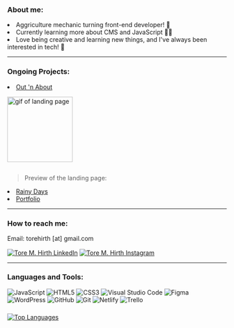 <h3 align="left">About me:</h3>

<li align="left">Aggriculture mechanic turning front-end developer! 🚀</li>
<li align="left">Currently learning more about CMS and JavaScript 🧑‍💻</li>
<li align="left">Love being creative and learning new things, and I've always been interested in tech! 🎨</li>

---

<h3 align="left">Ongoing Projects:</h3>

<div style="display: inline-block"><li align="left"><a href="https://github.com/Torehirth/out-n-about">Out 'n About</a></li>
<p align="left"><img height="150px" src="https://github.com/user-attachments/assets/0b83b4a2-3beb-4030-90ea-fe12d550bc2c" alt="gif of landing page" /></p>
</div>

> Preview of the landing page:

<li align="left"><a href="https://github.com/Torehirth/Rainy-Days">Rainy Days</a></li>
<li align="left"><a href="https://github.com/Torehirth/portfolio">Portfolio</a></li>

---

<h3 align="left">How to reach me:</h3>
<p>Email: torehirth [at] gmail.com</p>
<p></p>
<p align="left">
  <a href="https://www.linkedin.com/in/torehirth/" target="blank"><img align="center" src="https://img.shields.io/badge/Linkedin-212121?style=for-the-badge&logo=linkedin&logoColor=blue" alt="Tore M. Hirth LinkedIn"  /></a>
  <a href="https://instagram.com/torehirth" target="blank"><img align="center" src="https://img.shields.io/badge/Instagram-212121.svg?style=for-the-badge&logo=instagram&logoColor=8a49a1" alt="Tore M. Hirth Instagram"  /></a>
</p>

---

<h3 align="left">Languages and Tools:</h3>


![JavaScript](https://img.shields.io/badge/JavaScript-212121.svg?style=for-the-badge&logo=javascript&logoColor=light-yellow)
![HTML5](https://img.shields.io/badge/html5-212121.svg?style=for-the-badge&logo=html5&logoColor=red)
![CSS3](https://img.shields.io/badge/css3-212121.svg?style=for-the-badge&logo=css3&logoColor=blue)
![Visual Studio Code](https://img.shields.io/badge/Visual%20Studio%20Code-212121.svg?style=for-the-badge&logo=visual-studio-code&logoColor=blue)
![Figma](https://img.shields.io/badge/figma-212121.svg?style=for-the-badge&logo=figma&logoColor=red)
![WordPress](https://img.shields.io/badge/WordPress-212121.svg?style=for-the-badge&logo=WordPress&logoColor=blue)
![GitHub](https://img.shields.io/badge/github-212121.svg?style=for-the-badge&logo=github&logoColor=white)
![Git](https://img.shields.io/badge/git-212121.svg?style=for-the-badge&logo=git&logoColor=red)
![Netlify](https://img.shields.io/badge/netlify-212121.svg?style=for-the-badge&logo=netlify&logoColor=light-green)
![Trello](https://img.shields.io/badge/Trello-212121.svg?style=for-the-badge&logo=Trello&logoColor=blue)




<h3 align="left"></h3>

<a href="https://github.com/torehirth" align="left"><img src="https://github-readme-stats.vercel.app/api/top-langs/?username=torehirth&langs_count=10&title_color=e6edf3&text_color=e6edf3&icon_color=e6edf3&bg_color=0d1117&hide_border=false&border_color=30363d&locale=en&custom_title=Most%20%used" alt="Top Languages" /></a>

<!--
<h3>Visitors:</h3>

![Visitor Count](https://profile-counter.glitch.me/Torehirth/count.svg)
-->
